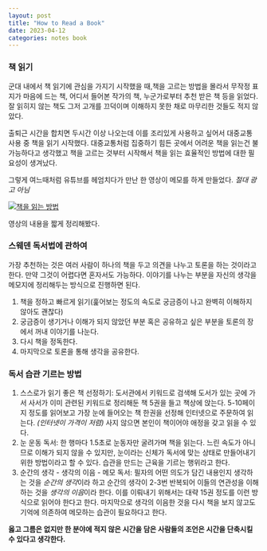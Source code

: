 ```yaml
---
layout: post
title: "How to Read a Book"
date: 2023-04-12
categories: notes book
---
```



### 책 읽기

군대 내에서 책 읽기에 관심을 가지기 시작했을 때,책을 고르는 방법을 몰라서 무작정 표지가 마음에 드는 책, 어디서 들어본 작가의 책, 누군가로부터 추천 받은 책 등을 읽었다. 잘 읽히지 않는 책도 그저 고개를 끄덕이며 이해하지 못한 채로 마무리한 것들도 적지 않았다. 


출퇴근 시간을 합치면 두시간 이상 나오는데 이를 조리있게 사용하고 싶어서 대중교통 사용 중 책을 읽기 시작했다. 대중교통처럼 집중하기 힘든 곳에서 어려운 책을 읽는건 불가능하다고 생각했고 책을 고르는 것부터 시작해서 책을 읽는 효율적인 방법에 대한 필요성이 생겨났다. 


그렇게 여느때처럼 유튜브를 헤엄치다가 만난 한 영상이 메모를 하게 만들었다. *절대 광고 아님*

[![책을 읽는 방법](https://img.youtube.com/vi/sfxHiQebtH4/0.jpg)](https://www.youtube.com/watch?v=sfxHiQebtH4)

영상의 내용을 짧게 정리해봤다. 


### 스웨덴 독서법에 관하여
가장 추천하는 것은 여러 사람이 하나의 책을 두고 의견을 나누고 토론을 하는 것이라고 한다. 만약 그것이 어렵다면 혼자서도 가능하다. 이야기를 나누는 부분을 자신의 생각을 메모지에 정리해두는 방식으로 진행하면 된다. 

1. 책을 정하고 빠르게 읽기(훑어보는 정도의 속도로 궁금증이 나고 완벽히 이해하지 않아도 괜찮다)
2. 궁금증이 생기거나 이해가 되지 않았던 부분 혹은 공유하고 싶은 부분을 토론의 장에서 꺼내 이야기를 나눈다. 
3. 다시 책을 정독한다.
4. 마지막으로 토론을 통해 생각을 공유한다. 


### 독서 습관 기르는 방법
1. 스스로가 읽기 좋은 책 선정하기: 도서관에서 키워드로 검색해 도서가 있는 곳에 가서 사서가 이미 관련된 키워드로 정리해둔 책 5권을 들고 책상에 앉는다. 5-10페이지 정도를 읽어보고 가장 눈에 들어오는 책 한권을 선정해 인터넷으로 주문하여 읽는다. *(인터넷이 가격이 저렴)* 사지 않으면 본인이 책이어야 애정을 갖고 읽을 수 있다. 
2. 눈 운동 독서: 한 행마다 1.5초로 눈동자만 굴려가며 책을 읽는다. 느린 속도가 아니므로 이해가 되지 않을 수 있지만, 눈이라는 신체가 독서에 맞는 상태로 만들어내기 위한 방법이라고 할 수 있다. 습관을 만드는 근육을 기르는 행위라고 한다. 
3. 순간의 생각 - 생각의 이음 - 메모 독서: 필자의 어떤 의도가 담긴 내용인지 생각하는 것을 *순간의 생각*이라 하고 순간의 생각이 2-3번 반복되어 이들의 연관성을 이해하는 것을 *생각의 이음*이라 한다. 이를 이뤄내기 위해서는 대략 15권 정도를 이런 방식으로 읽어야 한다고 한다. 마지막으로 생각의 이음한 것을 다시 책을 보지 않고도 기억에 의존하여 메모하는 습관이 필요하다고 한다. 

**옳고 그름은 없지만 한 분야에 적지 않은 시간을 담은 사람들의 조언은 시간을 단축시킬 수 있다고 생각한다.** 
